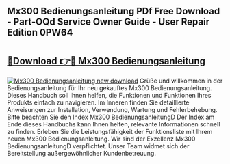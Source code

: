 ## Mx300 Bedienungsanleitung PDf Free Download - Part-OQd Service Owner Guide - User Repair Edition 0PW64

# <h2><a href="http://df2h4e.blite.top/?on=Mx300+Bedienungsanleitung">🔗Download 👉🔴 Mx300 Bedienungsanleitung</a></h2>

[![Mx300 Bedienungsanleitung new download](https://i.imgur.com/lujVjoI.png)](http://df2h4e.blite.top/?on=Mx300+Bedienungsanleitung)
Grüße und willkommen in der Bedienungsanleitung für Ihr neu gekauftes Mx300 Bedienungsanleitung. Dieses Handbuch soll Ihnen helfen, die Funktionen und Funktionen Ihres Produkts einfach zu navigieren. Im Inneren finden Sie detaillierte Anweisungen zur Installation, Verwendung, Wartung und Fehlerbehebung. Bitte beachten Sie den Index Mx300 BedienungsanleitungD Der Index am Ende dieses Handbuchs kann Ihnen helfen, relevante Informationen schnell zu finden. Erleben Sie die Leistungsfähigkeit der Funktionsliste mit Ihrem neuen Mx300 Bedienungsanleitung. Wir sind der Exzellenz Mx300 BedienungsanleitungD verpflichtet. Unser Team widmet sich der Bereitstellung außergewöhnlicher Kundenbetreuung.
